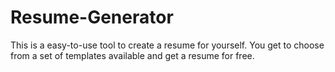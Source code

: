 # Resume-Generator
This is a easy-to-use tool to create a resume for yourself.
You get to choose from a set of templates available and get a resume for free.